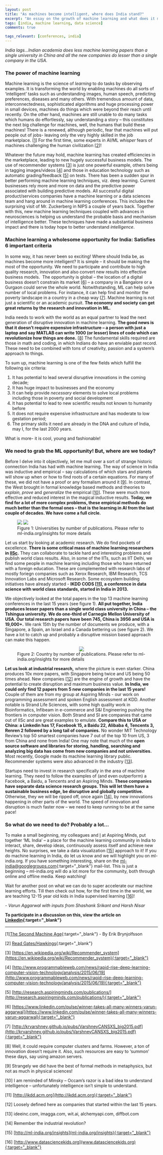 ```yaml
---
layout: post
title: "As machines become intelligent, where does India stand?"
excerpt: "An essay on the growth of machine learning and what does it mean for India"
tags: [india, machine learning, data science]
comments: true

tags_relevant: [conferences, india]
---
```


_India lags…Indian academia does less machine learning papers than a single
university in China and all the new companies do lesser than a single company
in the USA._

### The power of machine learning

Machine learning is the science of _learning_ to do tasks by observing
examples. It is transforming the world by enabling machines do all sorts of
‘intelligent’ tasks such as understanding images, human speech, predicting
preferences, diseases and many others. With tremendous amount of data, interconnectedness,
sophisticated algorithms and huge processing power in small devices, machines
do things which were beyond their reach until recently. On the other hand, machines are still unable
to do many tasks which humans do effortlessly, say understanding a story – this
constitutes the next big challenge for machines, well, the humans that build
these machines! There is a renewed, although periodic, fear that machines will
put people out of jobs- leaving only the very highly skilled in the job marketplace. [[1](#_ftn1)] For
the first time, some experts in AI/ML _whisper_ fears of machines
challenging the human civilization [[2](#_ftn2)]!

Whatever the future may hold, machine learning has created efficiencies in
the marketplace, leading to new hugely successful business models. The use of
recommender systems [[3](#_ftn3)] is
just one powerful example, others being in tagging images/videos [[4](#_ftn4)]
and those in education technology such as automatic grading/feedback [[5](#_ftn5)]
on tests. There has been a sudden spur in better performing machine learning
techniques, viz. deep learning. Current businesses rely more and more on data
and the predictive power associated with building predictive models. All
successful digital product/services companies have a machine learning or a data
sciences team and hang around in machine learning conferences. This includes
the surprising visit of Mr. Zuckerberg in NIPS a couple of years back. Together
with this, new machine learning techniques coupled with advances in
neurosciences is helping us understand the probable basis and mechanism of
intelligence better. These techniques have made a substantial business impact
and there is today hope to better understand _intelligence_.

### Machine learning a wholesome opportunity for India: Satisfies 6 important criteria
In some way, it has never been so exciting! Where should India be, as
machines become more intelligent? It is simple – it should be making the
most of the opportunity. We need to participate and contribute to high quality
research, innovation and also convert new results into effective business
models.  The opportunity is global – the
location of a digital business doesn’t constrain its market [[6](#_ftn6)]
– a company in a Bangalore or a Gurgaon could serve the whole world. Notwithstanding, ML can help solve number of local problems. For instance, it can help find and monitor the poverty landscape in a
country in a cheap way [[7](#_ftn7)]. Machine learning is not just a scientific or an
academic pursuit. **The economy and society can get great returns by the research
and innovation in ML.**

India needs to work with the world as an equal partner to lead the next
generation of disruptive innovation in machine learning. **The good news is that it doesn’t require expensive infrastructure – a person with just a laptop and say MATLAB can write 1000 (or lesser) lines of code
which can revolutionize how things are done.** [[8](#_ftn8)]
The fundamental skills required are those in math and coding, in which Indians
do have an enviable past record. These need to be combined with tons of creativity, passion and a system’s
approach to things.

To sum up, machine learning is one
of the few fields which fulfill the following six criteria: 

 1. It has potential to lead several
disruptive innovations in the coming decade; 
 2. It has huge impact to businesses
and the economy 
 3. It can help provide _necessary_
elements to solve local problems including those in poverty and social
development
 4. It has potential to lead to new
scientific results not known to humanity before
 5. It does not require expensive
infrastructure and has moderate to low gestation period;
 6. The primary skills it need are
already in the DNA and culture of India, may I, for the last 2000 years. 

What is more- it is cool, young and fashionable!

### We need to grab the ML opportunity! But, where are we today?
Before I delve into it objectively, let me mull over a sort of strange historic
connection India has had with machine learning. The way of science in India was
inductive and empirical – say calculations of which stars and planets will show
up when or how to find roots of a certain equations. For many of these, we did
not have a proof or any formalism around it [[9](#_ftn9)].
In contrast, the West brought in formal knowledge based methods and theories to
_explain, prove_ and _generalize_ the empirical [[10](#_ftn10)].
These were much more effective and reduced interest in the magical inductive
results. **Today, we find for a lot of more complex problems, these empirical
methods do much better than the formal ones – that is the learning in AI from
the last couple of decades. We have come a full circle.**

<figure>
    <a href="/images/unis overall.png"><img src="/images/unis overall.png"></a>
    <a href="/images/unis India.png"><img src="/images/unis India.png"></a>
    <figcaption>Figure 1: Universities by number of publications. Please refer to ml-india.org/insights for
more details</figcaption>
</figure>



Let us start by looking at academic research. We do find
pockets of excellence. **There is some critical mass of machine learning
researchers in [IISc](http://drona.csa.iisc.ernet.in/~mlcenter/people.html).** They can collaborate to tackle hard and interesting
problems and publish world class results. Also, in some of the IITs, such as
IIT Delhi, we find some people in machine learning including those who have
returned with a foreign education. These are complemented with research labs of mostly foriegn companies such as Xerox Research, IBM Research, TCS Innovation Labs and Microsoft Research. Some ecosystem building initiatives have already started - **IKDD CODS [[11](#_ftn11)], a conference in data science with world class standards, started in India in 2013.**

We objectively looked at the total papers in the top 13 machine learning
conferences in the last 15 years (see figure 1). **All put together, India
produces lesser papers than a single world class university in China – the Tshingua university. We
do one-third of Carnegie Mellon University of USA. Our total research papers
have been 745, China is 3956 and USA is 19,000+.** We rank 15th by the number of
documents we produce, with a Singapore, a Spain, an Israel and a Canada bettering
us (see figure 2). We have a lot to catch up and probably a disruptive mission
based approach can make this happen.

<figure>
    <a href="/images/countries.png"><center><img src="/images/countries.png"></center></a>
    <figcaption>Figure 2: Country by number of publications. Please refer to ml-india.org/insights  
for more details</figcaption>
</figure>



**Let us look at industrial research,** where the picture is even starker. China
produces 10x more papers, with Singapore being twice and US being 50 times
ahead. New companies [[12](#_ftn12)]
are the engine of growth and have the potential to create disruption and maximum
business value. **In India, we could only find 12 papers from 5 new companies in the
last 15 years!** Couple of them are from my group at Aspiring Minds - our work on programming assessment
and spoken English assessment at KDD. Another notable is Strand Life Sciences,
with some high quality work in Bioinformatics, Infibeam in e-commerce and S&I
Engineering pushing the frontiers in computer vision. Both Strand and SI are
companies that came out of IISc and are great examples to emulate. **Compare this
to USA or China: a Linkedin has 17, Facebook 15, a Baidu 22, Alibaba 4,
Tencents 3, Renren 2 followed by a long tail of companies.** No wonder MIT
Technology Review’s top 50 smartest companies have 7 out of the top 10 from US,
3 from China and none from India! One may note that much of the **open source
software and libraries for storing, handling, searching and analyzing big data
has come from new companies and not universities.** Most recently, Google made its machine learning library public. Recommender systems were also advanced in the industry [[13](#_ftn13)].

Startups need to invest in research specifically in the area of machine
learning. They need to follow the examples of (and even outperform)
a Facebook, a Baidu, a Tencents and an Aspiring Minds. **These companies have separate data
science research groups. This will let them have a sustainable business edge,
be disruptive and globally competitive.** Otherwise, they we will be ripped off,
once again [[14](#_ftn14)], by
new innovations happening in other parts of the world. The speed of innovation
and disruption is much faster now – we need to keep running to be at the same pace!

### So what do we need to do? Probably a lot… 
To make a small beginning, my colleagues and [I]() at Aspiring Minds, put together ‘ML India’ – a place for the machine learning
community in India to interact, share, develop ideas, continuously assess
itself and achieve new heights. No surprises, we take a data visualization [[15](#_ftn15)]
approach to it! If you do machine learning in India, do let us know and we will
highlight you on ml-india.org. If you have something interesting, share on the [ml-india@googlegroups.com](mailto:ml-india@googlegroups.com){:target="_blank"}
mail-list. This is just a beginning – ml-india.org will do a lot more for the
community, both through online and offline media. Keep watching!

Wait for another post on what we can do to super accelerate our machine
learning efforts. Till then check out how, for the first time in the world, we
are teaching 12-15 year old kids in India supervised learning [[16](#_ftn16)]!

*- Varun Aggarwal with inputs from Shashank Srikant and Harsh Nisar*

**To participate in a discussion on this, view the article on [Linkedin](https://www.linkedin.com/pulse/where-does-india-stand-machines-become-intelligent-varun-aggarwal){:target="_blank"}**

* * *

[1]<a markdown="0" name="_ftn1"></a>[The Second Machine Age](http://secondmachineage.com){:target="_blank"} - By Erik
Brynjolfsson‎

[2]<a markdown="0" name="_ftn2"></a>
[Read Gates/Hawkings](https://www.washingtonpost.com/news/the-switch/wp/2015/01/28/bill-gates-on-dangers-of-artificial-intelligence-dont-understand-why-some-people-are-not-concerned/){:target="_blank"}

[3]<a markdown="0" name="_ftn3"></a>
[https://en.wikipedia.org/wiki/Recommender_system](https://en.wikipedia.org/wiki/Recommender_system){:target="_blank"}

[4]<a markdown="0" name="_ftn4"></a>
[http://www.programmableweb.com/news/rapid-rise-deep-learning-computer-vision-technology/analysis/2015/06/19](http://www.programmableweb.com/news/rapid-rise-deep-learning-computer-vision-technology/analysis/2015/06/19){:target="_blank"}

[5]<a markdown="0" name="_ftn5"></a>
[http://research.aspiringminds.com/publications/](http://research.aspiringminds.com/publications/){:target="_blank"}

[6]<a markdown="0" name="_ftn6"></a>
[https://www.linkedin.com/pulse/winner-takes-all-many-winners-varun-aggarwal](https://www.linkedin.com/pulse/winner-takes-all-many-winners-varun-aggarwal){:target="_blank"}

[7]<a markdown="0" name="_ftn7"></a>
[http://krvarshney.github.io/pubs/VarshneyCANSXS_big2015.pdf](http://krvarshney.github.io/pubs/VarshneyCANSXS_big2015.pdf){:target="_blank"}

[8]<a markdown="0" name="_ftn8"></a>
Well, it could require computer clusters and farms. However, a ton of
innovation doesn’t require it. Also, such resources are easy to ‘summon’ these
days, say using amazon servers.

[9]<a markdown="0" name="_ftn9"></a>
Strangely we did have the best of formal methods in metaphysics, but not as
much in physical sciences!

[10]<a markdown="0" name="_ftn10"></a>
I am reminded of Minsky – Occam’s razor is a bad idea to understand
intelligence – unfortunately intelligence isn’t simple to understand.

[11]<a markdown="0" name="_ftn11"></a>
[http://ikdd.acm.org](http://ikdd.acm.org){:target="_blank"}

[12]<a markdown="0" name="_ftn12"></a>
Loosely defined here as companies that started within the last 15 years.

[13]<a markdown="0" name="_ftn13"></a>
ideeinc.com, imagga.com, wit.ai, alchemyapi.com, diffbot.com

[14]<a markdown="0" name="_ftn14"></a>
Remember the industrial revolution?

[15]<a markdown="0" name="_ftn15"></a>
[http://ml-india.org/insights](ml-india.org/insights){:target="_blank"}

[16]<a markdown="0" style="text-decoration:underline;"  name="_ftn16"></a>
[http://www.datasciencekids.org](www.datasciencekids.org){:target="_blank"}

